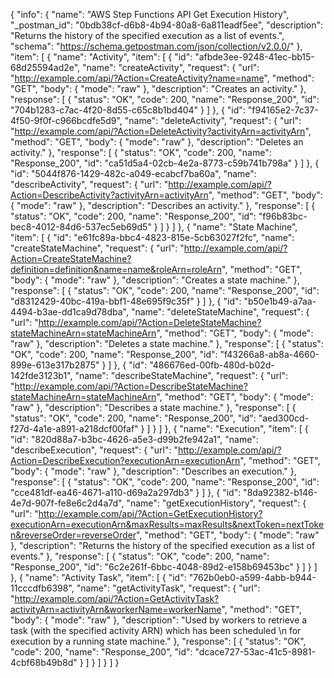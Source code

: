{
  "info": {
    "name": "AWS Step Functions API Get Execution History",
    "_postman_id": "0bdb38cf-d6b8-4b94-80a8-6a811eadf5ee",
    "description": "Returns the history of the specified execution as a list of events.",
    "schema": "https://schema.getpostman.com/json/collection/v2.0.0/"
  },
  "item": [
    {
      "name": "Activity",
      "item": [
        {
          "id": "afbde3ee-9248-41ec-bb15-68d25594ad2e",
          "name": "createActivity",
          "request": {
            "url": "http://example.com/api/?Action=CreateActivity?name=name",
            "method": "GET",
            "body": {
              "mode": "raw"
            },
            "description": "Creates an activity."
          },
          "response": [
            {
              "status": "OK",
              "code": 200,
              "name": "Response_200",
              "id": "704b1283-c7ac-4f20-8d55-c65c8b1bd404"
            }
          ]
        },
        {
          "id": "f94165e2-7c37-4f50-9f0f-c966bcdfe5d9",
          "name": "deleteActivity",
          "request": {
            "url": "http://example.com/api/?Action=DeleteActivity?activityArn=activityArn",
            "method": "GET",
            "body": {
              "mode": "raw"
            },
            "description": "Deletes an activity."
          },
          "response": [
            {
              "status": "OK",
              "code": 200,
              "name": "Response_200",
              "id": "ca51d5a4-02cb-4e2a-8773-c59b741b798a"
            }
          ]
        },
        {
          "id": "5044f876-1429-482c-a049-ecabcf7ba60a",
          "name": "describeActivity",
          "request": {
            "url": "http://example.com/api/?Action=DescribeActivity?activityArn=activityArn",
            "method": "GET",
            "body": {
              "mode": "raw"
            },
            "description": "Describes an activity."
          },
          "response": [
            {
              "status": "OK",
              "code": 200,
              "name": "Response_200",
              "id": "f96b83bc-bec8-4012-84d6-537ec5eb69d5"
            }
          ]
        }
      ]
    },
    {
      "name": "State Machine",
      "item": [
        {
          "id": "e61fc89a-bbc4-4823-815e-5cb63027f2fc",
          "name": "createStateMachine",
          "request": {
            "url": "http://example.com/api/?Action=CreateStateMachine?definition=definition&name=name&roleArn=roleArn",
            "method": "GET",
            "body": {
              "mode": "raw"
            },
            "description": "Creates a state machine."
          },
          "response": [
            {
              "status": "OK",
              "code": 200,
              "name": "Response_200",
              "id": "d8312429-40bc-419a-bbf1-48e695f9c35f"
            }
          ]
        },
        {
          "id": "b50e1b49-a7aa-4494-b3ae-dd1ca9d78dba",
          "name": "deleteStateMachine",
          "request": {
            "url": "http://example.com/api/?Action=DeleteStateMachine?stateMachineArn=stateMachineArn",
            "method": "GET",
            "body": {
              "mode": "raw"
            },
            "description": "Deletes a state machine."
          },
          "response": [
            {
              "status": "OK",
              "code": 200,
              "name": "Response_200",
              "id": "f43266a8-ab8a-4660-899e-613e317b2875"
            }
          ]
        },
        {
          "id": "486676ed-00fb-480d-b02d-142fde3123b1",
          "name": "describeStateMachine",
          "request": {
            "url": "http://example.com/api/?Action=DescribeStateMachine?stateMachineArn=stateMachineArn",
            "method": "GET",
            "body": {
              "mode": "raw"
            },
            "description": "Describes a state machine."
          },
          "response": [
            {
              "status": "OK",
              "code": 200,
              "name": "Response_200",
              "id": "aed300cd-f27d-4a1e-a891-a218dcf00faf"
            }
          ]
        }
      ]
    },
    {
      "name": "Execution",
      "item": [
        {
          "id": "820d88a7-b3bc-4626-a5e3-d99b2fe942a1",
          "name": "describeExecution",
          "request": {
            "url": "http://example.com/api/?Action=DescribeExecution?executionArn=executionArn",
            "method": "GET",
            "body": {
              "mode": "raw"
            },
            "description": "Describes an execution."
          },
          "response": [
            {
              "status": "OK",
              "code": 200,
              "name": "Response_200",
              "id": "cce481df-ea46-4671-a110-d69a2a297db3"
            }
          ]
        },
        {
          "id": "8da92382-b146-4e7d-907f-fe8e6c2d4a7d",
          "name": "getExecutionHistory",
          "request": {
            "url": "http://example.com/api/?Action=GetExecutionHistory?executionArn=executionArn&maxResults=maxResults&nextToken=nextToken&reverseOrder=reverseOrder",
            "method": "GET",
            "body": {
              "mode": "raw"
            },
            "description": "Returns the history of the specified execution as a list of events."
          },
          "response": [
            {
              "status": "OK",
              "code": 200,
              "name": "Response_200",
              "id": "6c2e261f-6bbc-4048-89d2-e158b69453bc"
            }
          ]
        }
      ]
    },
    {
      "name": "Activity Task",
      "item": [
        {
          "id": "762b0eb0-a599-4abb-b944-11cccdfb6398",
          "name": "getActivityTask",
          "request": {
            "url": "http://example.com/api/?Action=GetActivityTask?activityArn=activityArn&workerName=workerName",
            "method": "GET",
            "body": {
              "mode": "raw"
            },
            "description": "Used by workers to retrieve a task (with the specified activity ARN) which has been scheduled \n    for execution by a running state machine."
          },
          "response": [
            {
              "status": "OK",
              "code": 200,
              "name": "Response_200",
              "id": "dcace727-53ac-41c5-8981-4cbf68b49b8d"
            }
          ]
        }
      ]
    }
  ]
}